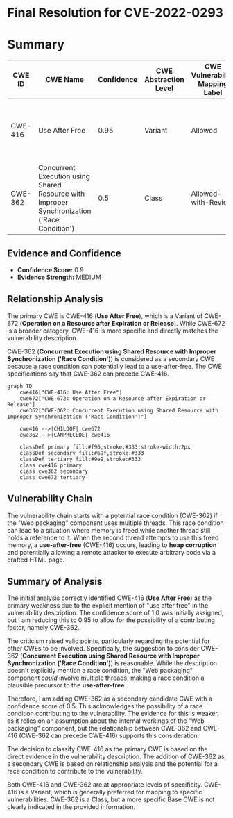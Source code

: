 # Final Resolution for CVE-2022-0293

# Summary
| CWE ID | CWE Name | Confidence | CWE Abstraction Level | CWE Vulnerability Mapping Label | CWE-Vulnerability Mapping Notes |
|---|---|---|---|---|---|
| CWE-416 | Use After Free | 0.95 | Variant | Allowed | Primary CWE: The vulnerability description explicitly states "use after free". |
| CWE-362 | Concurrent Execution using Shared Resource with Improper Synchronization ('Race Condition') | 0.5 | Class | Allowed-with-Review | Secondary Candidate: A race condition might precede the use-after-free. |

## Evidence and Confidence

*   **Confidence Score:** 0.9
*   **Evidence Strength:** MEDIUM

## Relationship Analysis
The primary CWE is CWE-416 (**Use After Free**), which is a Variant of CWE-672 (**Operation on a Resource after Expiration or Release**). While CWE-672 is a broader category, CWE-416 is more specific and directly matches the vulnerability description.

CWE-362 (**Concurrent Execution using Shared Resource with Improper Synchronization ('Race Condition')**) is considered as a secondary CWE because a race condition can potentially lead to a use-after-free. The CWE specifications say that CWE-362 can precede CWE-416.

```mermaid
graph TD
    cwe416["CWE-416: Use After Free"]
    cwe672["CWE-672: Operation on a Resource after Expiration or Release"]
    cwe362["CWE-362: Concurrent Execution using Shared Resource with Improper Synchronization ('Race Condition')"]
    
    cwe416 -->|CHILDOF| cwe672
    cwe362 -->|CANPRECEDE| cwe416
    
    classDef primary fill:#f96,stroke:#333,stroke-width:2px
    classDef secondary fill:#69f,stroke:#333
    classDef tertiary fill:#9e9,stroke:#333
    class cwe416 primary
    class cwe362 secondary
    class cwe672 tertiary
```

## Vulnerability Chain
The vulnerability chain starts with a potential race condition (CWE-362) if the "Web packaging" component uses multiple threads. This race condition can lead to a situation where memory is freed while another thread still holds a reference to it. When the second thread attempts to use this freed memory, a **use-after-free** (CWE-416) occurs, leading to **heap corruption** and potentially allowing a remote attacker to execute arbitrary code via a crafted HTML page.

## Summary of Analysis
The initial analysis correctly identified CWE-416 (**Use After Free**) as the primary weakness due to the explicit mention of "use after free" in the vulnerability description. The confidence score of 1.0 was initially assigned, but I am reducing this to 0.95 to allow for the possibility of a contributing factor, namely CWE-362.

The criticism raised valid points, particularly regarding the potential for other CWEs to be involved. Specifically, the suggestion to consider CWE-362 (**Concurrent Execution using Shared Resource with Improper Synchronization ('Race Condition')**) is reasonable. While the description doesn't explicitly mention a race condition, the "Web packaging" component *could* involve multiple threads, making a race condition a plausible precursor to the **use-after-free**.

Therefore, I am adding CWE-362 as a secondary candidate CWE with a confidence score of 0.5. This acknowledges the possibility of a race condition contributing to the vulnerability. The evidence for this is weaker, as it relies on an assumption about the internal workings of the "Web packaging" component, but the relationship between CWE-362 and CWE-416 (CWE-362 can precede CWE-416) supports this consideration.

The decision to classify CWE-416 as the primary CWE is based on the direct evidence in the vulnerability description. The addition of CWE-362 as a secondary CWE is based on relationship analysis and the potential for a race condition to contribute to the vulnerability.

Both CWE-416 and CWE-362 are at appropriate levels of specificity. CWE-416 is a Variant, which is generally preferred for mapping to specific vulnerabilities. CWE-362 is a Class, but a more specific Base CWE is not clearly indicated in the provided information.